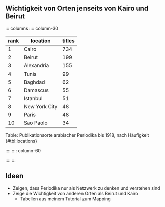 ## Wichtigkeit von Orten jenseits von Kairo und Beirut

::: columns
:::: column-30

| rank |    location   | titles |
|------|---------------|--------|
|    1 | Cairo         |    734 |
|    2 | Beirut        |    199 |
|    3 | Alexandria    |    155 |
|    4 | Tunis         |     99 |
|    5 | Baghdad       |     62 |
|    6 | Damascus      |     55 |
|    7 | Istanbul      |     51 |
|    8 | New York City |     48 |
|    9 | Paris         |     48 |
|   10 | Sao Paolo     |     34 |

Table: Publikationsorte arabischer Periodika bis 1918, nach Häufigkeit {#tbl:locations}

::::
:::: column-60


::::
:::

## Ideen

- Zeigen, dass Periodika nur als Netzwerk zu denken und verstehen sind
- Zeige die Wichtigkeit von anderen Orten als Beirut und Kairo
    + Tabellen aus meinem Tutorial zum Mapping